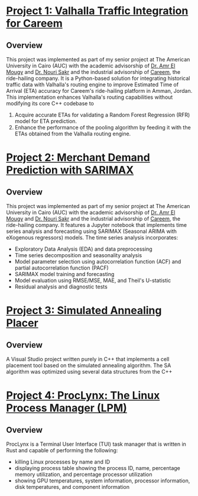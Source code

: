 # [Project 1: Valhalla Traffic Integration for Careem](https://github.com/muhammadazzazy/osm-valhalla-traffic-mapper)
## Overview
This project was implemented as part of my senior project at The American University in Cairo (AUC) with the academic advisorship of [Dr. Amr El Mougy](https://www.aucegypt.edu/fac/amr-el-mougy) and [Dr. Nouri Sakr](https://www.aucegypt.edu/fac/nouri-sakr) and the industrial advisorship of [Careem](https://www.careem.com/), the ride-hailing company. It is a Python-based solution for integrating historical traffic data with Valhalla's routing engine to improve Estimated Time of Arrival (ETA) accuracy for Careem's ride-hailing platform in Amman, Jordan. This implementation enhances Valhalla's routing capabilities without modifying its core C++ codebase to
1. Acquire accurate ETAs for validating a Random Forest Regression (RFR) model for ETA prediction.
2. Enhance the performance of the pooling algorithm by feeding it with the ETAs obtained from the Valhalla routing engine.

# [Project 2: Merchant Demand Prediction with SARIMAX](https://github.com/muhammadazzazy/osm-valhalla-traffic-mapper)
## Overview
This project was implemented as part of my senior project at The American University in Cairo (AUC) with the academic advisorship of [Dr. Amr El Mougy](https://www.aucegypt.edu/fac/amr-el-mougy) and [Dr. Nouri Sakr](https://www.aucegypt.edu/fac/nouri-sakr) and the industrial advisorship of [Careem](https://www.careem.com/), the ride-hailing company. It features a Jupyter notebook that implements time series analysis and forecasting using SARIMAX (Seasonal ARIMA with eXogenous regressors) models. The time series analysis incorporates:
- Exploratory Data Analysis (EDA) and data preprocessing
- Time series decomposition and seasonality analysis
- Model parameter selection using autocorrelation function (ACF) and partial autocorrelation function (PACF)
- SARIMAX model training and forecasting
- Model evaluation using RMSE/MSE, MAE, and Theil's U-statistic
- Residual analysis and diagnostic tests

# [Project 3: Simulated Annealing Placer](https://github.com/muhammadazzazy/SimulatedAnnealingPlacer)
## Overview
A Visual Studio project written purely in C++ that implements a cell placement tool based on the simulated annealing algorithm. The SA algorithm was optimized using several data structures from the C++ 

# [Project 4: ProcLynx: The Linux Process Manager (LPM)](https://github.com/muhammadazzazy/proclynx)
## Overview
ProcLynx is a Terminal User Interface (TUI) task manager that is written in Rust and capable of performing the following:
- killing Linux processes by name and ID
- displaying process table showing the process ID, name, percentage memory utilization, and percentage processor utilization
- showing GPU temperatures, system information, processor information, disk temperatures, and component information
